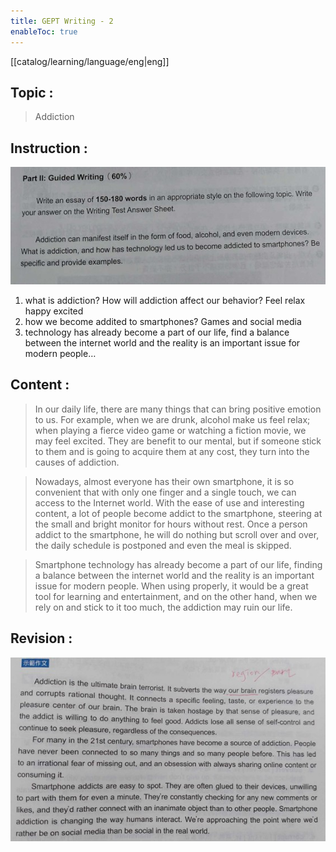 ```yaml
---
title: GEPT Writing - 2
enableToc: true
---
```

[[catalog/learning/language/eng|eng]]

## Topic : 
> Addiction

## Instruction :
![](images/english/GEPT_Writing_2.jpg)   
1. what is addiction? How will addiction affect our behavior? Feel relax happy excited 
2. how we become addited to smartphones? Games and social media 
3. technology has already become a part of our life, find a balance between the internet world and the reality is an important issue for modern people…

## Content : 
> In our daily life, there are many things that can bring positive emotion to us. For example, when we are drunk, alcohol make us feel relax; when playing a fierce video game or watching a fiction movie, we may feel excited. They are benefit to our mental, but if someone stick to them and is going to acquire them at any cost, they turn into the causes of addiction. 

> Nowadays, almost everyone has their own smartphone, it is so convenient that with only one finger and a single touch, we can access to the Internet world. With the ease of use and interesting content, a lot of people become addict to the smartphone, steering at the small and bright monitor for hours without rest. Once a person addict to the smartphone, he will do nothing but scroll over and over, the daily schedule is postponed and even the meal is skipped. 

> Smartphone technology has already become a part of our life, finding a balance between the internet world and the reality is an important issue for modern people. When using properly, it would be a great tool for learning and entertainment, and on the other hand, when we rely on and stick to it too much, the addiction may ruin our life.

## Revision :
![](images/english/GEPT_Writing_2_a.jpg)   